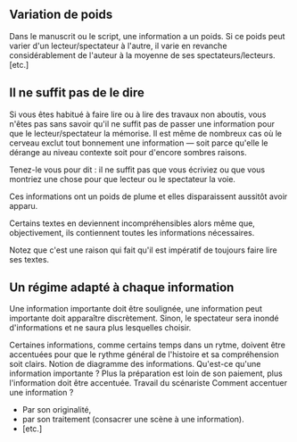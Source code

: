 <!-- Page: #549 Le poids de l'information -->

## Variation de poids

Dans le manuscrit ou le script, une information a un poids. Si ce poids peut varier d'un lecteur/spectateur à l'autre, il varie en revanche considérablement de l'auteur à la moyenne de ses spectateurs/lecteurs. [etc.]

## Il ne suffit pas de le dire

Si vous êtes habitué à faire lire ou à lire des travaux non aboutis, vous n'êtes pas sans savoir qu'il ne suffit pas de passer une information pour que le lecteur/spectateur la mémorise. Il est même de nombreux cas où le cerveau exclut tout bonnement une information —&nbsp;soit parce qu'elle le dérange au niveau contexte soit pour d'encore sombres raisons.

Tenez-le vous pour dit&nbsp;: il ne suffit pas que vous écriviez ou que vous montriez une chose pour que lecteur ou le spectateur la voie.

Ces informations ont un poids de plume et elles disparaissent aussitôt avoir apparu. 

Certains textes en deviennent incompréhensibles alors même que, objectivement, ils contiennent toutes les informations nécessaires.

Notez que c'est une raison qui fait qu'il est impératif de toujours faire lire ses textes.

## Un régime adapté à chaque information

Une information importante doit être soulignée, une information peut importante doit apparaître discrètement. Sinon, le spectateur sera inondé d'informations et ne saura plus lesquelles choisir.

Certaines informations, comme certains temps dans un rytme, doivent être accentuées pour que le rythme général de l'histoire et sa compréhension soit clairs. Notion de diagramme des informations. Qu'est-ce qu'une information importante ? Plus la préparation est loin de son paiement, plus l'information doit être accentuée. Travail du scénariste Comment accentuer une information ?

* Par son originalité,
* par son traitement (consacrer une scène à une information).
* [etc.]

